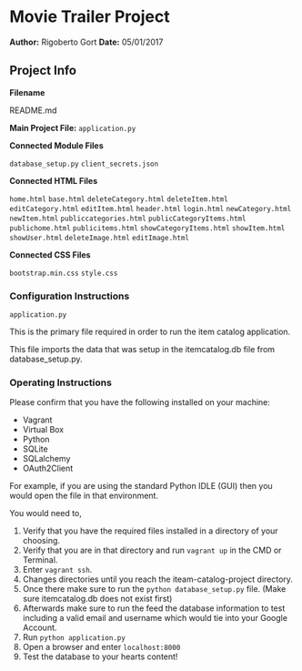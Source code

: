 # Movie Trailer Project
**Author:** Rigoberto Gort
**Date:** 05/01/2017

## Project Info
**Filename** 

README.md

**Main Project File:** `application.py`

**Connected Module Files** 

`database_setup.py`
`client_secrets.json`

**Connected HTML Files** 

`home.html`
`base.html`
`deleteCategory.html`
`deleteItem.html`
`editCategory.html`
`editItem.html`
`header.html`
`login.html`
`newCategory.html`
`newItem.html`
`publiccategories.html`
`publicCategoryItems.html`
`publichome.html`
`publicitems.html`
`showCategoryItems.html`
`showItem.html`
`showUser.html`
`deleteImage.html`
`editImage.html`

**Connected CSS Files** 

`bootstrap.min.css`
`style.css`

### Configuration Instructions
`application.py`

This is the primary file required in order to run the item catalog application.

This file imports the data that was setup in the itemcatalog.db file from database_setup.py.

### Operating Instructions
Please confirm that you have the following installed on your machine:

- Vagrant
- Virtual Box
- Python
- SQLite
- SQLalchemy
- OAuth2Client

For example, if you are using the standard Python IDLE  (GUI) then you would open the file in that environment. 

You would need to,

1. Verify that you have the required files installed in a directory of your choosing.
2. Verify that you are in that directory and run `vagrant up` in the CMD or Terminal.
3. Enter `vagrant ssh`.
4. Changes directories until you reach the iteam-catalog-project directory.
5. Once there make sure to run the `python database_setup.py` file. (Make sure itemcatalog.db does not exist first)
6. Afterwards make sure to run the feed the database information to test including a valid email and username which would tie into your Google Account.
7. Run `python application.py`
8. Open a browser and enter `localhost:8000`
9. Test the database to your hearts content!